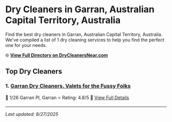 # Dry Cleaners in Garran, Australian Capital Territory, Australia

Find the best dry cleaners in Garran, Australian Capital Territory, Australia. We've compiled a list of 1 dry cleaning services to help you find the perfect one for your needs.

🌐 **[View Full Directory on DryCleanersNear.com](https://drycleanersnear.com/city/Australia/Australian%20Capital%20Territory/Garran)**

## Top Dry Cleaners

### 1. [Garran Dry Cleaners. Valets for the Fussy Folks](https://drycleanersnear.com/dryCleaner/68a28935e025a3a8d28d38a1/garran-dry-cleaners-valets-for-the-fussy-folks)
📍 1/26 Garran Pl, Garran
⭐ Rating: 4.8/5
🔗 [View Full Details](https://drycleanersnear.com/dryCleaner/68a28935e025a3a8d28d38a1/garran-dry-cleaners-valets-for-the-fussy-folks)


---

*Last updated: 8/27/2025*
